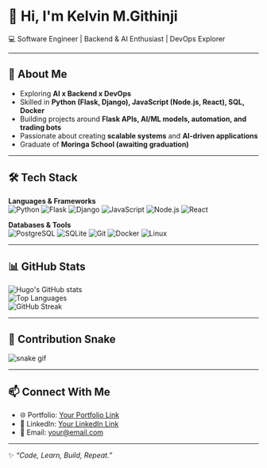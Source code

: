 # 👋 Hi, I'm Kelvin M.Githinji  

💻 Software Engineer | Backend & AI Enthusiast | DevOps Explorer  

---

## 🚀 About Me  
- Exploring **AI x Backend x DevOps**  
- Skilled in **Python (Flask, Django), JavaScript (Node.js, React), SQL, Docker**  
- Building projects around **Flask APIs, AI/ML models, automation, and trading bots**  
- Passionate about creating **scalable systems** and **AI-driven applications**  
- Graduate of **Moringa School (awaiting graduation)**  

---

## 🛠 Tech Stack  

**Languages & Frameworks**  
![Python](https://img.shields.io/badge/Python-3776AB?style=for-the-badge&logo=python&logoColor=white)
![Flask](https://img.shields.io/badge/Flask-000000?style=for-the-badge&logo=flask&logoColor=white)
![Django](https://img.shields.io/badge/Django-092E20?style=for-the-badge&logo=django&logoColor=white)
![JavaScript](https://img.shields.io/badge/JavaScript-F7DF1E?style=for-the-badge&logo=javascript&logoColor=black)
![Node.js](https://img.shields.io/badge/Node.js-339933?style=for-the-badge&logo=node.js&logoColor=white)
![React](https://img.shields.io/badge/React-20232A?style=for-the-badge&logo=react&logoColor=61DAFB)

**Databases & Tools**  
![PostgreSQL](https://img.shields.io/badge/PostgreSQL-4169E1?style=for-the-badge&logo=postgresql&logoColor=white)
![SQLite](https://img.shields.io/badge/SQLite-07405E?style=for-the-badge&logo=sqlite&logoColor=white)
![Git](https://img.shields.io/badge/Git-F05032?style=for-the-badge&logo=git&logoColor=white)
![Docker](https://img.shields.io/badge/Docker-2496ED?style=for-the-badge&logo=docker&logoColor=white)
![Linux](https://img.shields.io/badge/Linux-FCC624?style=for-the-badge&logo=linux&logoColor=black)

---

## 📊 GitHub Stats  

![Hugo's GitHub stats](https://github-readme-stats.vercel.app/api?username=YOUR_USERNAME&show_icons=true&theme=tokyonight)  
![Top Languages](https://github-readme-stats.vercel.app/api/top-langs/?username=YOUR_USERNAME&layout=compact&theme=tokyonight)  
![GitHub Streak](https://github-readme-streak-stats.herokuapp.com/?user=YOUR_USERNAME&theme=tokyonight)  


---

## 🐍 Contribution Snake  
![snake gif](https://github.com/YOUR_USERNAME/YOUR_USERNAME/blob/output/github-contribution-grid-snake.svg)

---

## 📫 Connect With Me  
- 🌐 Portfolio: [Your Portfolio Link](#)  
- 💼 LinkedIn: [Your LinkedIn Link](#)  
- 📧 Email: your@email.com  

---
✨ *“Code, Learn, Build, Repeat.”*  
